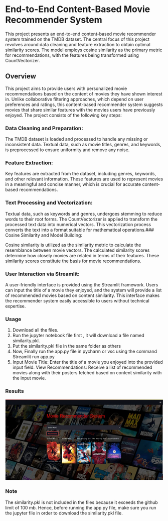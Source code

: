 # End-to-End Content-Based Movie Recommender System
This project presents an end-to-end content-based movie recommender system trained on the TMDB dataset. The central focus of this project revolves around data cleaning and feature extraction to obtain optimal similarity scores. The model employs cosine similarity as the primary metric for recommendations, with the features being transformed using CountVectorizer.

## Overview
This project aims to provide users with personalized movie recommendations based on the content of movies they have shown interest in. Unlike collaborative filtering approaches, which depend on user preferences and ratings, this content-based recommender system suggests movies that share similar features with the movies users have previously enjoyed. The project consists of the following key steps:

### Data Cleaning and Preparation:

The TMDB dataset is loaded and processed to handle any missing or inconsistent data.
Textual data, such as movie titles, genres, and keywords, is preprocessed to ensure uniformity and remove any noise.
### Feature Extraction:
Key features are extracted from the dataset, including genres, keywords, and other relevant information.
These features are used to represent movies in a meaningful and concise manner, which is crucial for accurate content-based recommendations.
### Text Processing and Vectorization:
Textual data, such as keywords and genres, undergoes stemming to reduce words to their root forms.
The CountVectorizer is applied to transform the processed text data into numerical vectors.
This vectorization process converts the text into a format suitable for mathematical operations.### Cosine Similarity and Model Building:

Cosine similarity is utilized as the similarity metric to calculate the resemblance between movie vectors.
The calculated similarity scores determine how closely movies are related in terms of their features.
These similarity scores constitute the basis for movie recommendations.
### User Interaction via Streamlit:
A user-friendly interface is provided using the Streamlit framework.
Users can input the title of a movie they enjoyed, and the system will provide a list of recommended movies based on content similarity.
This interface makes the recommender system easily accessible to users without technical expertise.
### Usage
1) Download all the files.
2) Run the jupyter notebook file first , it will download a file named similarity.pkl.
3) Put the similarity.pkl file in the same folder as others
4) Now, Finally run the app.py file in pycharm or vsc using the command
   Streamlit run app.py
5) Input Movie Title: Enter the title of a movie you enjoyed into the provided input field.
View Recommendations:
Receive a list of recommended movies along with their posters fetched based on content similarity with the input movie.
### Results
![result](https://github.com/harshils06/Movie-Recommender-System/blob/main/Result.jpeg)
### Note
The similarity.pkl is not included in the files because it exceeds the github limit of 100 mb. Hence, before running the app.py file, make sure you run the jupyter file in order to download the similarity.pkl file.







